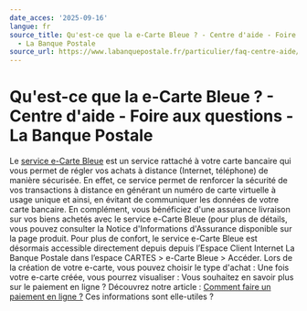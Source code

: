 ```yaml
---
date_acces: '2025-09-16'
langue: fr
source_title: Qu'est-ce que la e-Carte Bleue ? - Centre d'aide - Foire aux questions
  - La Banque Postale
source_url: https://www.labanquepostale.fr/particulier/faq-centre-aide/comptes-et-cartes/cartes-bancaires/e-carte-bleue.question.html/qu-est-ce-que-la-e-carte-bleue.html
---
```


# Qu'est-ce que la e-Carte Bleue ? - Centre d'aide - Foire aux questions - La Banque Postale

Le
[service e-Carte Bleue](https://www.labanquepostale.fr/particulier/comptes-et-cartes/services-de-cartes/service-e-carte-bleue.html) est un service rattaché à votre carte bancaire qui vous permet de régler vos achats à distance (Internet, téléphone) de manière sécurisée. En effet, ce service permet de renforcer la sécurité de vos transactions à distance en générant un numéro de carte virtuelle à usage unique et ainsi, en évitant de communiquer les données de votre carte bancaire. En complément, vous bénéficiez d'une assurance livraison sur vos biens achetés avec le service e-Carte Bleue (pour plus de détails, vous pouvez consulter la Notice d'Informations d'Assurance disponible sur la page produit.
Pour plus de confort, le service e-Carte Bleue est désormais accessible directement depuis depuis l’Espace Client Internet La Banque Postale dans l’espace CARTES > e-Carte Bleue > Accéder. Lors de la création de votre e-carte, vous pouvez choisir le type d'achat :
Une fois votre e-carte créée, vous pourrez visualiser :
Vous souhaitez en savoir plus sur le paiement en ligne ? Découvrez notre article :
[ Comment faire un paiement en ligne ?](https://www.labanquepostale.fr/particulier/accompagner/actualites-et-conseils/actus/paiement-en-ligne.html)
Ces informations sont elle-utiles ?